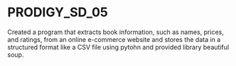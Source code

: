 # PRODIGY_SD_05
Created a program that extracts book information, such as names, prices, and ratings, from an online e-commerce website and stores the data in a structured format like a CSV file using pytohn and provided library beautiful soup.
